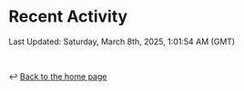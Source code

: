 # Recent Activity

<!--RECENT_ACTIVITY:start-->
<!--RECENT_ACTIVITY:end-->

<!--RECENT_ACTIVITY:last_update-->
Last Updated: Saturday, March 8th, 2025, 1:01:54 AM (GMT)
<!--RECENT_ACTIVITY:last_update_end-->

<br>

↩️ [Back to the home page](/README.md)
